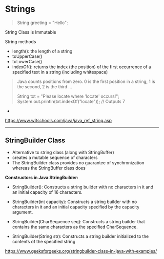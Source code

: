 # Strings

>  String greeting = "Hello";

String Class is Immutable

String methods
-  length():  the length of a string
-  toUpperCase()
-  toLowerCase()
-  indexOf():  returns the index (the position) of the first occurrence of a specified text in a string (including whitespace)
>  Java counts positions from zero.
>  0 is the first position in a string, 1 is the second, 2 is the third ...
>  
>  String txt = "Please locate where 'locate' occurs!";
>  System.out.println(txt.indexOf("locate")); // Outputs 7

-  

https://www.w3schools.com/java/java_ref_string.asp

-----------------------------------------

## StringBuilder Class
-  Alternative to string class (along with StringBuffer)
-  creates a mutable sequence of characters
-  The StringBuilder class provides no guarantee of synchronization whereas the StringBuffer class does

**Constructors in Java StringBuilder:** 
 

-  StringBuilder(): Constructs a string builder with no characters in it and an initial capacity of 16 characters.
     
-  StringBuilder(int capacity): Constructs a string builder with no characters in it and an initial capacity specified by the capacity argument.
     
-  StringBuilder(CharSequence seq): Constructs a string builder that contains the same characters as the specified CharSequence.
     
-  StringBuilder(String str): Constructs a string builder initialized to the contents of the specified string. 


https://www.geeksforgeeks.org/stringbuilder-class-in-java-with-examples/
